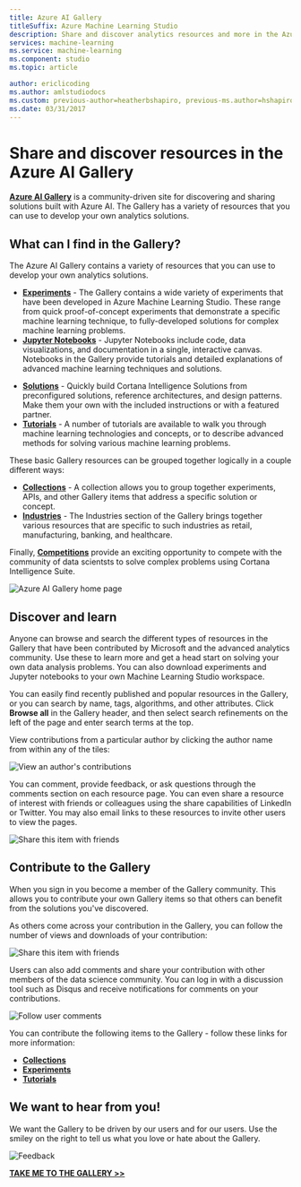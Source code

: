 ```yaml
---
title: Azure AI Gallery
titleSuffix: Azure Machine Learning Studio
description: Share and discover analytics resources and more in the Azure AI Gallery. Learn from others and make your own contributions to the community.
services: machine-learning
ms.service: machine-learning
ms.component: studio
ms.topic: article

author: ericlicoding
ms.author: amlstudiodocs
ms.custom: previous-author=heatherbshapiro, previous-ms.author=hshapiro
ms.date: 03/31/2017
---
```

# Share and discover resources in the Azure AI Gallery

**[Azure AI Gallery](http://gallery.cortanaintelligence.com)** is a community-driven site for discovering and sharing solutions built with Azure AI.
The Gallery has a variety of resources that you can use to develop your own analytics solutions.



## What can I find in the Gallery?
The Azure AI Gallery contains a variety of resources that you can use to develop your own analytics solutions.

* **[Experiments](gallery-experiments.md)** - The Gallery contains a wide variety of experiments that have been developed in Azure Machine Learning Studio. These range from quick proof-of-concept experiments that demonstrate a specific machine learning technique, to fully-developed solutions for complex machine learning problems.
* **[Jupyter Notebooks](gallery-jupyter-notebooks.md)** - Jupyter Notebooks include code, data visualizations, and documentation in a single, interactive canvas.
  Notebooks in the Gallery provide tutorials and detailed explanations of advanced machine learning techniques and solutions.

<!--
- **[Machine Learning APIs](https://machine-learning-gallery-apis.md)** - An experiment developed in Azure Machine Learning can be launched as a web service so that the analytics model can be accessed by others through a set of REST APIs. A variety of these APIs are available in the Gallery, such as a product recommendation engine or cloud-based face and speech recognition.
-->

* **[Solutions](gallery-solutions.md)** - Quickly build Cortana Intelligence Solutions from preconfigured solutions, reference architectures, and design patterns. Make them your own with the included instructions or with a featured partner.
* **[Tutorials](gallery-tutorials.md)** - A number of tutorials are available to walk you through machine learning technologies and concepts, or to describe advanced methods for solving various machine learning problems.

These basic Gallery resources can be grouped together logically in a couple different ways:

* **[Collections](gallery-collections.md)** - A collection allows you to group together experiments, APIs, and other Gallery items that address a specific solution or concept.
* **[Industries](gallery-industries.md)** - The Industries section of the Gallery brings together various resources that are specific to such industries as retail, manufacturing, banking, and healthcare.

Finally, **[Competitions](gallery-competitions.md)** provide an exciting opportunity to compete with the community of data scientsts to solve complex problems using Cortana Intelligence Suite.

![Azure AI Gallery home page](./media/gallery-how-to-use-contribute-publish/gallery-home-page.png)

## Discover and learn
Anyone can browse and search the different types of resources in the Gallery that have been contributed by Microsoft and the advanced analytics community.
Use these to learn more and get a head start on solving your own data analysis problems.
You can also download experiments and Jupyter notebooks to your own Machine Learning Studio workspace.

You can easily find recently published and popular resources in the Gallery, or you can search by name, tags, algorithms, and other attributes.
Click **Browse all** in the Gallery header, and then select search refinements on the left of the page and enter search terms at the top.

View contributions from a particular author by clicking the author name from within any of the tiles:

![View an author's contributions](./media/gallery-how-to-use-contribute-publish/view-by-author.png)

You can comment, provide feedback, or ask questions through the comments section on each resource page.
You can even share a resource of interest with friends or colleagues using the share capabilities of LinkedIn or Twitter.
You may also email links to these resources to invite other users to view the pages.

![Share this item with friends](./media/gallery-how-to-use-contribute-publish/comment-and-share.png)

## Contribute to the Gallery
When you sign in you become a member of the Gallery community. This allows you to contribute your own Gallery items so that others can benefit from the solutions you've discovered.

As others come across your contribution in the Gallery, you can follow the number of views and downloads of your contribution:

![Share this item with friends](./media/gallery-how-to-use-contribute-publish/view-and-download-counts.png)

Users can also add comments and share your contribution with other members of the data science community.
You can log in with a discussion tool such as Disqus and receive notifications for comments on your contributions.

![Follow user comments](./media/gallery-how-to-use-contribute-publish/follow-comments.png)

You can contribute the following items to the Gallery - follow these links for more information:

* **[Collections](gallery-collections.md#contribute)**
* **[Experiments](gallery-experiments.md#contribute)**
* **[Tutorials](gallery-tutorials.md#contribute)**

## We want to hear from you!
We want the Gallery to be driven by our users and for our users. Use the smiley on the right to tell us what you love or hate about the Gallery.  

![Feedback](./media/gallery-how-to-use-contribute-publish/feedback.png)

**[TAKE ME TO THE GALLERY >>](http://gallery.cortanaintelligence.com)**

